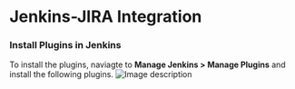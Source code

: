 # Jenkins-JIRA Integration
### Install Plugins in Jenkins
To install the plugins, naviagte to  **Manage Jenkins > Manage Plugins** and install the following plugins.
![Image description](/home/priyanshuverma/Pictures/JIRA-plugins.png)

